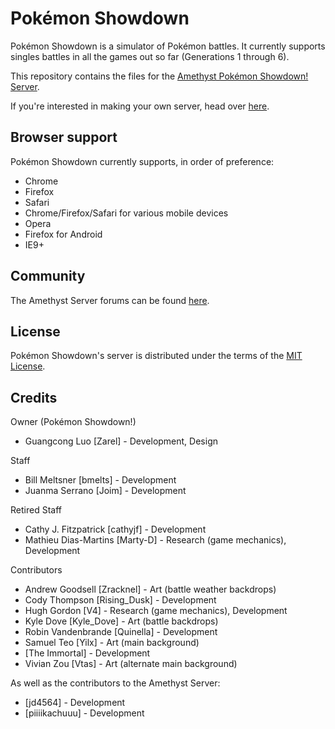 Pokémon Showdown
========================================================================
Pokémon Showdown is a simulator of Pokémon battles. It currently supports singles battles in all the games out so far (Generations 1 through 6).

This repository contains the files for the [Amethyst Pokémon Showdown! Server](http://amethyst.psim.us/).

If you're interested in making your own server, head over [here](https://github.com/Zarel/Pokemon-Showdown).
	
Browser support
------------------------------------------------------------------------

Pokémon Showdown currently supports, in order of preference:

 - Chrome
 - Firefox
 - Safari
 - Chrome/Firefox/Safari for various mobile devices
 - Opera
 - Firefox for Android
 - IE9+

Community
------------------------------------------------------------------------

The Amethyst Server forums can be found [here][3].

  [3]: http://amethystserver.freeforums.net/

License
------------------------------------------------------------------------

Pokémon Showdown's server is distributed under the terms of the [MIT License][5].

  [5]: https://github.com/Zarel/Pokemon-Showdown/blob/master/LICENSE


Credits
------------------------------------------------------------------------

Owner (Pokémon Showdown!)

- Guangcong Luo [Zarel] - Development, Design

Staff

- Bill Meltsner [bmelts] - Development
- Juanma Serrano [Joim] - Development

Retired Staff

- Cathy J. Fitzpatrick [cathyjf] - Development
- Mathieu Dias-Martins [Marty-D] - Research (game mechanics), Development

Contributors

- Andrew Goodsell [Zracknel] - Art (battle weather backdrops)
- Cody Thompson [Rising_Dusk] - Development
- Hugh Gordon [V4] - Research (game mechanics), Development
- Kyle Dove [Kyle_Dove] - Art (battle backdrops)
- Robin Vandenbrande [Quinella] - Development
- Samuel Teo [Yilx] - Art (main background)
- [The Immortal] - Development
- Vivian Zou [Vtas] - Art (alternate main background)

As well as the contributors to the Amethyst Server:

- [jd4564] - Development
- [piiiikachuuu] - Development
